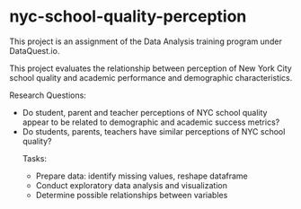 # nyc-school-quality-perception
<p> This project is an assignment of the Data Analysis training program under DataQuest.io.</p>

<p> This project evaluates the relationship between perception of New York City school quality and academic performance and demographic characteristics.</p>

<p> Research Questions: <br>
<ul><li>Do student, parent and teacher perceptions of NYC school quality appear to be related to demographic and academic success metrics? </li>
<li>Do students, parents, teachers have similar perceptions of NYC school quality? </li></p>

<p> Tasks: <br>
<ul><li>Prepare data: identify missing values, reshape dataframe </li>
<li>Conduct exploratory data analysis and visualization </li>
<li>Determine possible relationships between variables </li></p>
